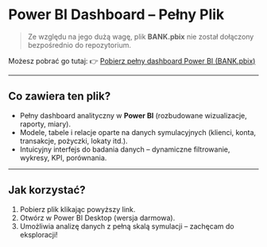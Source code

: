 # Power BI Dashboard – Pełny Plik

>  Ze względu na jego dużą wagę, plik **BANK.pbix** nie został dołączony bezpośrednio do repozytorium.

Możesz pobrać go tutaj:
👉 [Pobierz pełny dashboard Power BI (BANK.pbix)](https://drive.google.com/file/d/1yDdmkv5THhXd4JW2GgUUWCZoCTpibBfz/view?usp=sharing)

---

## Co zawiera ten plik?

- Pełny dashboard analityczny w **Power BI** (rozbudowane wizualizacje, raporty, miary).
- Modele, tabele i relacje oparte na danych symulacyjnych (klienci, konta, transakcje, pożyczki, lokaty itd.).
- Intuicyjny interfejs do badania danych – dynamiczne filtrowanie, wykresy, KPI, porównania.

---

## Jak korzystać?

1. Pobierz plik klikając powyższy link.
2. Otwórz w Power BI Desktop (wersja darmowa).
3. Umożliwia analizę danych z pełną skalą symulacji – zachęcam do eksploracji!


